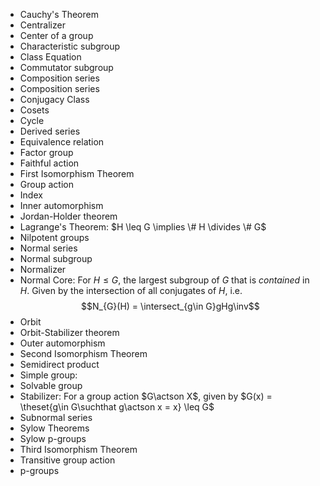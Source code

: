 - Cauchy's Theorem
- Centralizer
- Center of a group
- Characteristic subgroup
- Class Equation
- Commutator subgroup
- Composition series
- Composition series
- Conjugacy Class
- Cosets
- Cycle
- Derived series
- Equivalence relation
- Factor group
- Faithful action
- First Isomorphism Theorem
- Group action
- Index
- Inner automorphism
- Jordan-Holder theorem
- Lagrange's Theorem: $H \leq G \implies \# H \divides \# G$
- Nilpotent groups
- Normal series
- Normal subgroup
- Normalizer
- Normal Core: For $H \leq G$, the largest subgroup of $G$ that is *contained* in $H$. Given by the intersection of all conjugates of $H$, i.e. $$N_{G}(H) = \intersect_{g\in G}gHg\inv$$
- Orbit
- Orbit-Stabilizer theorem
- Outer automorphism
- Second Isomorphism Theorem
- Semidirect product
- Simple group:
- Solvable group
- Stabilizer: For a group action $G\actson X$, given by $G(x) = \theset{g\in G\suchthat g\actson x = x} \leq G$
- Subnormal series
- Sylow Theorems
- Sylow p-groups
- Third Isomorphism Theorem
- Transitive group action
- p-groups
